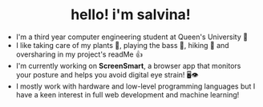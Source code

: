 

<!--
**salvinax/salvinax** is a ✨ _special_ ✨ repository because its `README.md` (this file) appears on your GitHub profile.

Here are some ideas to get you started:

- 🔭 I’m currently working on ...
- 🌱 I’m currently learning ...
- 👯 I’m looking to collaborate on ...
- 🤔 I’m looking for help with ...
- 💬 Ask me about ...
- 📫 How to reach me: ...
- 😄 Pronouns: ...
- ⚡ Fun fact: ...
-->
<h1 align='center'>hello! i'm salvina!</h1>


- I'm a third year computer engineering student at Queen's University 👑
- I like taking care of my plants 🌱, playing the bass 🎸, hiking 🌲 and oversharing in my project's readMe 👍
- I'm currently working on **ScreenSmart**, a browser app that monitors your posture and helps you avoid digital eye strain! 🖥️👁️
- I mostly work with hardware and low-level programming languages but I have a keen interest in full web development and machine learning!
